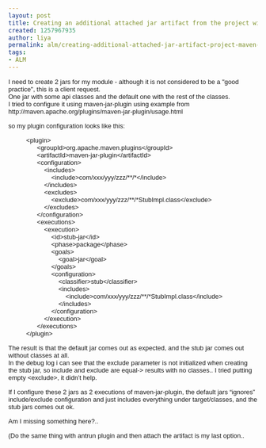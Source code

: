 ```yaml
---
layout: post
title: Creating an additional attached jar artifact from the project with maven-jar-plugin
created: 1257967935
author: liya
permalink: alm/creating-additional-attached-jar-artifact-project-maven-jar-plugin
tags:
- ALM
---
```

<p><!--{12579677261690}--><!--{12579677261691}--></p>
<p style="font-family: tahoma,sans-serif;"><style type="text/css">
<!--{12579677261692}-->
</style></p>
<!--{12579677261693}-->
<p style="font-family: tahoma,sans-serif;"><font size="2">
<meta content="text/html; charset=utf-8" http-equiv="Content-Type">
<meta content="Word.Document" name="ProgId">
<meta content="Microsoft Word 12" name="Generator">
<meta content="Microsoft Word 12" name="Originator">       I need to create 2 jars for my module - although it is not considered to be a &quot;good practice&quot;, this is a client request.<o:p></o:p><br />
One jar with some api classes and the default one with the rest of the classes.<o:p></o:p><br />
I tried to configure it using maven-jar-plugin using example from http://maven.apache.org/plugins/maven-jar-plugin/usage.html<o:p></o:p></meta>
</meta>
</meta>
</meta>
</font></p>
<p style="font-family: tahoma,sans-serif;"><font size="2">so my plugin configuration looks like this:<o:p></o:p> <o:p></o:p><o:p></o:p></font></p>
<p style="font-family: tahoma,sans-serif;"><font size="2">&nbsp;&nbsp;&nbsp;&nbsp;&nbsp;&nbsp;&nbsp;&nbsp;&nbsp; &lt;plugin&gt;<br />
&nbsp;&nbsp;&nbsp; &nbsp;&nbsp;&nbsp; &nbsp;&nbsp;&nbsp; &nbsp;&nbsp;&nbsp; &lt;groupId&gt;org.apache.maven.plugins&lt;/groupId&gt;<br />
&nbsp;&nbsp;&nbsp; &nbsp;&nbsp;&nbsp; &nbsp;&nbsp;&nbsp; &nbsp;&nbsp;&nbsp; &lt;artifactId&gt;maven-jar-plugin&lt;/artifactId&gt;<br />
&nbsp;&nbsp;&nbsp; &nbsp;&nbsp;&nbsp; &nbsp;&nbsp;&nbsp; &nbsp;&nbsp;&nbsp; &lt;configuration&gt;<br />
&nbsp;&nbsp;&nbsp; &nbsp;&nbsp;&nbsp; &nbsp;&nbsp;&nbsp; &nbsp;&nbsp;&nbsp; &nbsp;&nbsp;&nbsp; &lt;includes&gt;<br />
&nbsp;&nbsp;&nbsp; &nbsp;&nbsp;&nbsp; &nbsp;&nbsp;&nbsp; &nbsp;&nbsp;&nbsp; &nbsp;&nbsp;&nbsp; &nbsp;&nbsp;&nbsp; &lt;include&gt;com/xxx/yyy/zzz/**/*&lt;/include&gt;<br />
&nbsp;&nbsp;&nbsp; &nbsp;&nbsp;&nbsp; &nbsp;&nbsp;&nbsp; &nbsp;&nbsp;&nbsp; &nbsp;&nbsp;&nbsp; &lt;/includes&gt;<br />
&nbsp;&nbsp;&nbsp; &nbsp;&nbsp;&nbsp; &nbsp;&nbsp;&nbsp; &nbsp;&nbsp;&nbsp; &nbsp;&nbsp;&nbsp; &lt;excludes&gt;<br />
&nbsp;&nbsp;&nbsp; &nbsp;&nbsp;&nbsp; &nbsp;&nbsp;&nbsp; &nbsp;&nbsp;&nbsp; &nbsp;&nbsp;&nbsp; &nbsp;&nbsp;&nbsp; &lt;exclude&gt;com/xxx/yyy/zzz/**/*StubImpl.class&lt;/exclude&gt;<br />
&nbsp;&nbsp;&nbsp; &nbsp;&nbsp;&nbsp; &nbsp;&nbsp;&nbsp; &nbsp;&nbsp;&nbsp; &nbsp;&nbsp;&nbsp; &lt;/excludes&gt;<br />
&nbsp;&nbsp;&nbsp; &nbsp;&nbsp;&nbsp; &nbsp;&nbsp;&nbsp; &nbsp;&nbsp;&nbsp; &lt;/configuration&gt;<br />
&nbsp;&nbsp;&nbsp; &nbsp;&nbsp;&nbsp; &nbsp;&nbsp;&nbsp; &nbsp;&nbsp;&nbsp; &lt;executions&gt;<br />
&nbsp;&nbsp;&nbsp; &nbsp;&nbsp;&nbsp; &nbsp;&nbsp;&nbsp; &nbsp;&nbsp;&nbsp; &nbsp;&nbsp;&nbsp; &lt;execution&gt;<br />
&nbsp;&nbsp;&nbsp; &nbsp;&nbsp;&nbsp; &nbsp;&nbsp;&nbsp; &nbsp;&nbsp;&nbsp; &nbsp;&nbsp;&nbsp; &nbsp;&nbsp;&nbsp; &lt;id&gt;stub-jar&lt;/id&gt;<br />
&nbsp;&nbsp;&nbsp; &nbsp;&nbsp;&nbsp; &nbsp;&nbsp;&nbsp; &nbsp;&nbsp;&nbsp; &nbsp;&nbsp;&nbsp; &nbsp;&nbsp;&nbsp; &lt;phase&gt;package&lt;/phase&gt;<br />
&nbsp;&nbsp;&nbsp; &nbsp;&nbsp;&nbsp; &nbsp;&nbsp;&nbsp; &nbsp;&nbsp;&nbsp; &nbsp;&nbsp;&nbsp; &nbsp;&nbsp;&nbsp; &lt;goals&gt;<br />
&nbsp;&nbsp;&nbsp; &nbsp;&nbsp;&nbsp; &nbsp;&nbsp;&nbsp; &nbsp;&nbsp;&nbsp; &nbsp;&nbsp;&nbsp; &nbsp;&nbsp;&nbsp; &nbsp;&nbsp;&nbsp; &lt;goal&gt;jar&lt;/goal&gt;<br />
&nbsp;&nbsp;&nbsp; &nbsp;&nbsp;&nbsp; &nbsp;&nbsp;&nbsp; &nbsp;&nbsp;&nbsp; &nbsp;&nbsp;&nbsp; &nbsp;&nbsp;&nbsp; &lt;/goals&gt;<br />
&nbsp;&nbsp;&nbsp; &nbsp;&nbsp;&nbsp; &nbsp;&nbsp;&nbsp; &nbsp;&nbsp;&nbsp; &nbsp;&nbsp;&nbsp; &nbsp;&nbsp;&nbsp; &lt;configuration&gt;<br />
&nbsp;&nbsp;&nbsp; &nbsp;&nbsp;&nbsp; &nbsp;&nbsp;&nbsp; &nbsp;&nbsp;&nbsp; &nbsp;&nbsp;&nbsp; &nbsp;&nbsp;&nbsp; &nbsp;&nbsp;&nbsp; &lt;classifier&gt;stub&lt;/classifier&gt;<br />
&nbsp;&nbsp;&nbsp; &nbsp;&nbsp;&nbsp; &nbsp;&nbsp;&nbsp; &nbsp;&nbsp;&nbsp; &nbsp;&nbsp;&nbsp; &nbsp;&nbsp;&nbsp; &nbsp;&nbsp;&nbsp; &lt;includes&gt;<br />
&nbsp;&nbsp;&nbsp; &nbsp;&nbsp;&nbsp; &nbsp;&nbsp;&nbsp; &nbsp;&nbsp;&nbsp; &nbsp;&nbsp;&nbsp; &nbsp;&nbsp;&nbsp; &nbsp;&nbsp;&nbsp; &nbsp;&nbsp;&nbsp; &lt;include&gt;com/xxx/yyy/zzz/**/*StubImpl.class&lt;/include&gt;<br />
&nbsp;&nbsp;&nbsp; &nbsp;&nbsp;&nbsp; &nbsp;&nbsp;&nbsp; &nbsp;&nbsp;&nbsp; &nbsp;&nbsp;&nbsp; &nbsp;&nbsp;&nbsp; &nbsp;&nbsp;&nbsp; &lt;/includes&gt;<br />
&nbsp;&nbsp;&nbsp; &nbsp;&nbsp;&nbsp; &nbsp;&nbsp;&nbsp; &nbsp;&nbsp;&nbsp; &nbsp;&nbsp;&nbsp; &nbsp;&nbsp;&nbsp; &lt;/configuration&gt;<br />
&nbsp;&nbsp;&nbsp; &nbsp;&nbsp;&nbsp; &nbsp;&nbsp;&nbsp; &nbsp;&nbsp;&nbsp; &nbsp;&nbsp;&nbsp; &lt;/execution&gt;<br />
&nbsp;&nbsp;&nbsp; &nbsp;&nbsp;&nbsp; &nbsp;&nbsp;&nbsp; &nbsp;&nbsp;&nbsp; &lt;/executions&gt;<br />
&nbsp;&nbsp;&nbsp; &nbsp;&nbsp;&nbsp; &nbsp; &lt;/plugin&gt;<o:p></o:p><o:p></o:p></font></p>
<p style="font-family: tahoma,sans-serif;"><font size="2">The result is that the default jar comes out as expected, and the stub jar comes out without classes at all.<o:p></o:p><br />
In the debug log i can see that the exclude parameter is not initialized when creating the stub jar, so include and exclude are equal-&gt; results with no classes.. I tried putting empty &lt;exclude&gt;, it didn&rsquo;t help.<o:p></o:p></font></p>
<p style="font-family: tahoma,sans-serif;"><font size="2">If I configure these 2 jars as 2 executions of maven-jar-plugin, the default jars &ldquo;ignores&rdquo; include/exclude configuration and just includes everything under target/classes, and the stub jars comes out ok.<o:p></o:p></font></p>
<p style="font-family: tahoma,sans-serif;"><font size="2">Am I missing something here?.. <o:p></o:p></font></p>
<p style="font-family: tahoma,sans-serif;"><font size="2">(Do the same thing with antrun plugin and then attach the artifact is my last option..<o:p> <br />
</o:p></font></p>
<p style="font-family: tahoma,sans-serif;" class="MsoNormal"><font size="2"><o:p>&nbsp;</o:p></font></p>
